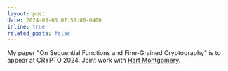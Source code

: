 ```yaml
---
layout: post
date: 2024-05-03 07:59:00-0400
inline: true
related_posts: false
---
```


My paper "On Sequential Functions and Fine-Grained Cryptography" is to appear at CRYPTO 2024. Joint work with [Hart Montgomery](https://scholar.google.com/citations?user=ePPyg5MAAAAJ).
